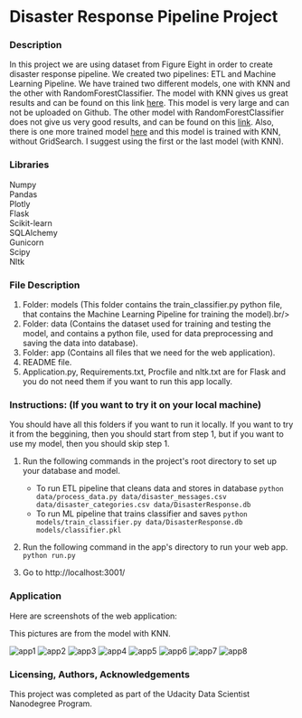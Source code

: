 # Disaster Response Pipeline Project

### Description
In this project we are using dataset from Figure Eight in order to create disaster response pipeline. We created two pipelines: ETL and Machine Learning Pipeline. We have trained two different models, one with KNN and the other with RandomForestClassifier. The model with KNN gives us great results and can be found on this link [here](https://drive.google.com/drive/folders/16oSTqkjX1KL7I3SXTcGkfWRUWMY_mdlx?usp=sharing). This model is very large and can not be uploaded on Github. The other model with RandomForestClassifier does not give us very good results, and can be found on this [link](https://drive.google.com/drive/folders/1oAyrKBGHeqlA025xzfGmTB_oYrmpaMyM?usp=sharing). Also, there is one more trained model [here](https://drive.google.com/drive/folders/1ycMEIBsMQd5nLAJYhWbDS4f32IUg4AJs?usp=sharing) and this model is trained with KNN, without GridSearch. I suggest using the first or the last model (with KNN).<br/>

### Libraries
Numpy<br/>
Pandas<br/>
Plotly<br/>
Flask<br/>
Scikit-learn<br/>
SQLAlchemy<br/>
Gunicorn<br/>
Scipy<br>
Nltk<br/>

### File Description
1. Folder: models (This folder contains the train_classifier.py python file, that contains the Machine Learning Pipeline for training the model).br/>
2. Folder: data (Contains the dataset used for training and testing the model, and contains a python file, used for data preprocessing and saving the data into database).<br/>
3. Folder: app (Contains all files that we need for the web application).<br/>
4. README file.<br/>
5. Application.py, Requirements.txt, Procfile and nltk.txt are for Flask and you do not need them if you want to run this app locally.

### Instructions: (If you want to try it on your local machine)
You should have all this folders if you want to run it locally. If you want to try it from the beggining, then you should start from step 1, but if you want to use my model, then you should skip step 1.<br/>

1. Run the following commands in the project's root directory to set up your database and model.

    - To run ETL pipeline that cleans data and stores in database
        `python data/process_data.py data/disaster_messages.csv data/disaster_categories.csv data/DisasterResponse.db`
    - To run ML pipeline that trains classifier and saves
        `python models/train_classifier.py data/DisasterResponse.db models/classifier.pkl`

2. Run the following command in the app's directory to run your web app.
    `python run.py`

3. Go to http://localhost:3001/

### Application
Here are screenshots of the web application:<br/>

This pictures are from the model with KNN.<br/>

![app1](https://user-images.githubusercontent.com/36305738/116004900-1c9c8880-a605-11eb-8980-ffeee403dbd6.png)
![app2](https://user-images.githubusercontent.com/36305738/116004921-2f16c200-a605-11eb-8bcb-d9a0c40d031d.png)
![app3](https://user-images.githubusercontent.com/36305738/116004937-3ccc4780-a605-11eb-9359-06524155a4be.png)
![app4](https://user-images.githubusercontent.com/36305738/116004944-405fce80-a605-11eb-9b5a-d4f055132760.png)
![app5](https://user-images.githubusercontent.com/36305738/116004950-43f35580-a605-11eb-85f7-8a2564121796.png)
![app6](https://user-images.githubusercontent.com/36305738/116004953-4655af80-a605-11eb-93e2-28d3e30f04a5.png)
![app7](https://user-images.githubusercontent.com/36305738/116004954-4950a000-a605-11eb-92e7-c4ff8e67ae2e.png)
![app8](https://user-images.githubusercontent.com/36305738/116004959-4d7cbd80-a605-11eb-86f9-b57b86bb0c09.png)

### Licensing, Authors, Acknowledgements
This project was completed as part of the Udacity Data Scientist Nanodegree Program.

